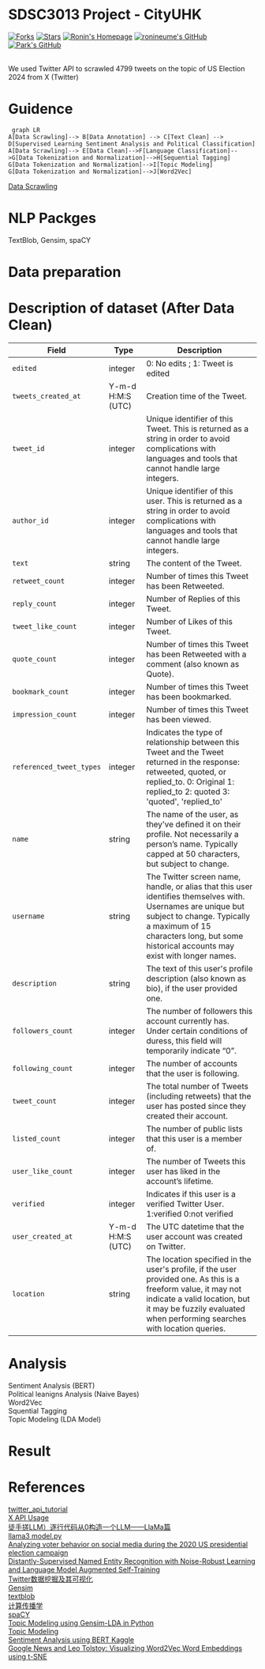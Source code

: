# SDSC3013 Project - CityUHK
[![Forks](https://img.shields.io/github/forks/ronineume/X-NLP-Project?style=social)](https://github.com/ronineume/X-NLP-Project/fork)
[![Stars](https://img.shields.io/github/stars/ronineume/X-NLP-Project?style=social)](https://github.com/ronineume/X-NLP-Project/stargazers)
[![Ronin's Homepage](https://img.shields.io/badge/Go%20to%20My%20Homepage-blue?style=flat)](https://ronineume.github.io/)
[![ronineume's GitHub](https://img.shields.io/badge/ronineume's%20GitHub-blue?style=flat)](https://github.com/ronineume)
[![Park's GitHub](https://img.shields.io/badge/ronineume's%20GitHub-blue?style=flat)](https://github.com/PARK0301)

\
We used Twitter API to scrawled 4799 tweets on the topic of US Election 2024 from X (Twitter)

# Guidence

```mermaid
 graph LR
A[Data Scrawling]--> B[Data Annotation] --> C[Text Clean] --> D[Supervised Learning Sentiment Analysis and Political Classification]
A[Data Scrawling]--> E[Data Clean]-->F[Language Classification]-->G[Data Tokenization and Normalization]-->H[Sequential Tagging]
G[Data Tokenization and Normalization]-->I[Topic Modeling]
G[Data Tokenization and Normalization]-->J[Word2Vec]
```
[Data Scrawling](https://github.com/ronineume/X-NLP-Project/blob/main/Data_preparation/guide.md)
# NLP Packges
TextBlob, Gensim, spaCY

# Data preparation

# Description of dataset (After Data Clean)
| Field                     | Type                    | Description                                                                                                                             |
|---------------------------|-------------------------|-----------------------------------------------------------------------------------------------------------------------------------------|
| `edited`                  | integer                   | 0: No edits ; 1: Tweet is edited |
| `tweets_created_at`       | Y-m-d H:M:S (UTC)        | Creation time of the Tweet.                                                                                                            |
| `tweet_id`                      | integer                 | Unique identifier of this Tweet. This is returned as a string in order to avoid complications with languages and tools that cannot handle large integers. |
| `author_id`              | integer                  | Unique identifier of this user. This is returned as a string in order to avoid complications with languages and tools that cannot handle large integers. |
| `text`                    | string                  | The content of the Tweet.                                                                                                              |
| `retweet_count`          | integer                 | Number of times this Tweet has been Retweeted.                                                                                         |
| `reply_count`            | integer                 | Number of Replies of this Tweet.                                                                                                        |
| `tweet_like_count`             | integer                 | Number of Likes of this Tweet.                                                                                                          |
| `quote_count`            | integer                 | Number of times this Tweet has been Retweeted with a comment (also known as Quote).                                                    |
| `bookmark_count`         | integer                 | Number of times this Tweet has been bookmarked.                                                                                         |
| `impression_count`       | integer                 | Number of times this Tweet has been viewed.                                                                                            |
| `referenced_tweet_types` | integer                    | Indicates the type of relationship between this Tweet and the Tweet returned in the response: retweeted, quoted, or replied_to. 0: Original 1: replied_to 2: quoted 3: 'quoted', 'replied_to'       |
| `name`                  | string                   | The name of the user, as they’ve defined it on their profile. Not necessarily a person’s name. Typically capped at 50 characters, but subject to change. |
| `username`       | string        | The Twitter screen name, handle, or alias that this user identifies themselves with. Usernames are unique but subject to change. Typically a maximum of 15 characters long, but some historical accounts may exist with longer names.|
| `description`                      | string                | The text of this user's profile description (also known as bio), if the user provided one. |
| `followers_count`              | integer                  | The number of followers this account currently has. Under certain conditions of duress, this field will temporarily indicate “0”. |
| `following_count`                    | integer                  | The number of accounts that the user is following.                                                                                                             |
| `tweet_count`          | integer                 | The total number of Tweets (including retweets) that the user has posted since they created their account.             |
| `listed_count`            | integer                 | The number of public lists that this user is a member of.                                                                                                      |
| `user_like_count`             | integer                 | The number of Tweets this user has liked in the account’s lifetime.                                                                                                          |
| `verified`          | integer                 | Indicates if this user is a verified Twitter User.   1:verified 0:not verified                                                                                    |
| `user_created_at`            | Y-m-d H:M:S (UTC)            | The UTC datetime that the user account was created on Twitter.                                                                                                        |
| `location`             | string                 | The location specified in the user's profile, if the user provided one. As this is a freeform value, it may not indicate a valid location, but it may be fuzzily evaluated when performing searches with location queries. |

# Analysis
Sentiment Analysis (BERT)\
Political leanigns Analysis (Naive Bayes) \
Word2Vec \
Squential Tagging \
Topic Modeling (LDA Model)

# Result



# References
[twitter_api_tutorial](https://github.com/nestauk/dap_medium_articles/tree/dev/twitter_api_tutorial) \
[X API Usage](https://developer.x.com/en/docs/x-api/tweets/search/api-reference/get-tweets-search-recent) \
[徒手搓LLM）逐行代码从0构造一个LLM——LlaMa篇](https://zhuanlan.zhihu.com/p/1674261485) \
[llama3 model.py](https://github.com/meta-llama/llama3/blob/main/llama/model.py) \
[Analyzing voter behavior on social media during the 2020 US presidential election campaign](https://pmc.ncbi.nlm.nih.gov/articles/PMC9288921) \
[Distantly-Supervised Named Entity Recognition with Noise-Robust Learning and Language Model Augmented Self-Training](https://arxiv.org/abs/2109.05003) \
[Twitter数据挖掘及其可视化](https://www.hrwhisper.me/twitter-data-mining-and-visualization/) \
[Gensim](https://radimrehurek.com/gensim/auto_examples/index.html#documentation) \
[textblob](https://textblob.readthedocs.io/en/dev/) \
[计算传播学](https://chengjun.github.io/mybook/11-3-textblob.html) \
[spaCY](https://spacy.io/) \
[Topic Modeling using Gensim-LDA in Python](https://medium.com/analytics-vidhya/topic-modeling-using-gensim-lda-in-python-48eaa2344920) \
[Topic Modeling](https://ethen8181.github.io/machine-learning/clustering/topic_model/LDA.html#Getting-Started) \
[Sentiment Analysis using BERT Kaggle](https://www.kaggle.com/code/prakharrathi25/sentiment-analysis-using-bert/notebook) \
[Google News and Leo Tolstoy: Visualizing Word2Vec Word Embeddings using t-SNE](https://towardsdatascience.com/google-news-and-leo-tolstoy-visualizing-word2vec-word-embeddings-with-t-sne-11558d8bd4d)
        

